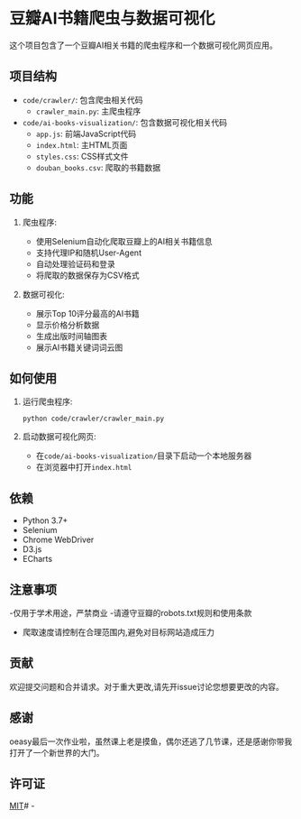 # 豆瓣AI书籍爬虫与数据可视化

这个项目包含了一个豆瓣AI相关书籍的爬虫程序和一个数据可视化网页应用。

## 项目结构

- `code/crawler/`: 包含爬虫相关代码
  - `crawler_main.py`: 主爬虫程序
- `code/ai-books-visualization/`: 包含数据可视化相关代码
  - `app.js`: 前端JavaScript代码
  - `index.html`: 主HTML页面
  - `styles.css`: CSS样式文件
  - `douban_books.csv`: 爬取的书籍数据

## 功能

1. 爬虫程序:
   - 使用Selenium自动化爬取豆瓣上的AI相关书籍信息
   - 支持代理IP和随机User-Agent
   - 自动处理验证码和登录
   - 将爬取的数据保存为CSV格式

2. 数据可视化:
   - 展示Top 10评分最高的AI书籍
   - 显示价格分析数据
   - 生成出版时间轴图表
   - 展示AI书籍关键词词云图

## 如何使用

1. 运行爬虫程序:
   ```
   python code/crawler/crawler_main.py
   ```

2. 启动数据可视化网页:
   - 在`code/ai-books-visualization/`目录下启动一个本地服务器
   - 在浏览器中打开`index.html`

## 依赖

- Python 3.7+
- Selenium
- Chrome WebDriver
- D3.js
- ECharts

## 注意事项

-仅用于学术用途，严禁商业 
-请遵守豆瓣的robots.txt规则和使用条款
- 爬取速度请控制在合理范围内,避免对目标网站造成压力

## 贡献

欢迎提交问题和合并请求。对于重大更改,请先开issue讨论您想要更改的内容。
## 感谢

oeasy最后一次作业啦，虽然课上老是摸鱼，偶尔还逃了几节课，还是感谢你带我打开了一个新世界的大门。

## 许可证

[MIT](https://choosealicense.com/licenses/mit/)# -
